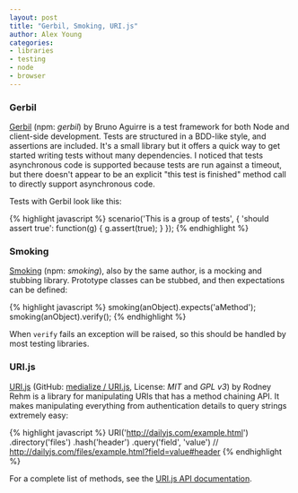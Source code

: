 ```yaml
---
layout: post
title: "Gerbil, Smoking, URI.js"
author: Alex Young
categories: 
- libraries
- testing
- node
- browser
---
```


### Gerbil

[Gerbil](http://github.com/elcuervo/gerbil) (npm: _gerbil_) by Bruno Aguirre is a test framework for both Node and client-side development.  Tests are structured in a BDD-like style, and assertions are included.  It's a small library but it offers a quick way to get started writing tests without many dependencies.  I noticed that tests asynchronous code is supported because tests are run against a timeout, but there doesn't appear to be an explicit "this test is finished" method call to directly support asynchronous code.

Tests with Gerbil look like this:

{% highlight javascript %}
scenario('This is a group of tests', {
  'should assert true': function(g) {
    g.assert(true);
  }
});
{% endhighlight %}

### Smoking

[Smoking](http://github.com/elcuervo/smoking) (npm: _smoking_), also by the same author, is a mocking and stubbing library.  Prototype classes can be stubbed, and then expectations can be defined:

{% highlight javascript %}
smoking(anObject).expects('aMethod');
smoking(anObject).verify();
{% endhighlight %}

When `verify` fails an exception will be raised, so this should be handled by most testing libraries.

### URI.js

[URI.js](http://medialize.github.com/URI.js/) (GitHub: [medialize / URI.js](https://github.com/medialize/URI.js), License: _MIT_ and _GPL v3_) by Rodney Rehm is a library for manipulating URIs that has a method chaining API.  It makes manipulating everything from authentication details to query strings extremely easy:

{% highlight javascript %}
URI('http://dailyjs.com/example.html')
  .directory('files')
  .hash('header')
  .query('field', 'value')
    // http://dailyjs.com/files/example.html?field=value#header
{% endhighlight %}

For a complete list of methods, see the [URI.js API documentation](http://medialize.github.com/URI.js/docs.html).
